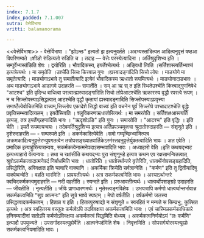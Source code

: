 ```yaml
---
index: 7.1.7
index_padded: 7.1.007
sutra: वेत्तेर्विभाषा
vritti: balamanorama

---
```

<<वेत्तेर्विभाषा>> - वेत्तेर्विभाषा । "झोऽन्तः" इत्यतो झ इत्यनुवर्तते ।अदभ्यस्ता॑दित्यत आदित्यनुवृत्तं षष्ठआ विपरिणम्यते ।शीङो रु॑डित्यतो रुडिति च । तदाह —  वेत्तेः परस्येत्यादिना । अर्तिश्रुदृशिभ्य इति ।सम्पूर्वेभ्यस्त॑ङिति शेषः । द्वयोरिति । भौवादिकस्य, इयर्तेश्चेत्यर्थः । अङ्विधौ त्विति ।सर्तिशास्त्यर्तिभ्यश्च॑ इत्यत्रेत्यर्थः । मा समृतेति ।उश्चे॑ति सिचः कित्त्वान्न गुणः ।ह्यस्वादङ्गा॑दिति सिचो लोपः । माङ्योगे मा समृतेत्यादि । माङ्योगाऽभावे तु समार्तेत्यादि इत्येवं भौवादिकस्य ऋधातो रूपमित्यर्थः । माङ्योगादाडभावः । अथ माङ्योगाऽभावे आडागमे उदाहरति —  समार्तेति । सम् आ ऋ स् त इति स्थितेउश्चे॑ति कित्त्वाद्गुणनिषेधे "आटश्च" इति वृदिन्ध बाधित्वा परत्वात्ह्यस्वादङ्गा॑दिति सिचो लोपेआटश्चे॑ति ऋकारस्य वृद्धौ रपरत्वे रूपम् । न च सिज्लोपस्याऽसिद्धत्वात् आटश्चेति वृद्धौ कृतायां ह्यस्वादङ्गादिति सिज्लोपस्याऽप्रवृत्त्या समार्ष्टेत्येवोचितमिति वाच्यम्,सिज्लोप एकादेशे सिद्धो वाच्यः॑ इति वचनेन पूर्वं सिज्लोपे पश्चादाटश्चेति वृद्धेः प्रवृत्तिसम्भवादित्यलम् । इयर्तेस्त्विति । श्लुविकरणऋधातोरित्यर्थः । मा समरतेति । सर्तिश#आस्त्यर्ति॑ इत्यङ्, तत्र इयर्तेग्र्रहणादिति भावः । "ऋदृशोऽङि" इति गुणः । समारतेति । "आटश्च" इति वृद्धिः । इति चेति । इयर्ते रूपमत्यन्वयः । तदेवमर्तिश्रुदृशिभ्य इत्यत्र अर्तिप्रपञ्चमुक्त्वा श्रुदातोरुदाहरति  —  संशृणुते इति । दृशेरुदाहरति — - सम्पश्यते इति । अकर्मकादित्येवेति ।समो गम्यृच्छिभ्या॑मित्यत्र अक्रमकादित्यनुवृत्तेरभ्युपगतत्वेन तत्रोपसङ्ख्यातवार्तिकेऽस्मंस्तदनुवृत्तेर्युक्तत्वादिति भावः । अत एवेति ।प्रमादिक इत्याहु॑रित्यत्रान्वयः, सकर्मकत्वेनात्मनेपदाऽसम्भवादिति भावः । अध्याहारो वेति ।इति कथयद्भ्यट इत्यध्याहारो वेत्यन्वयः । तथा च रक्षांसीति कथयद्भ्यः पुरा संशृणुमहे इत्यत्र कथन एव रक्षसामन्वितत्वात् श्रुवोऽकर्मकत्वादात्मनेपदं निर्बाधमिति भावः । धातोरिति । धातोरर्थान्तरे वृत्तेरिति, धात्वर्थेनोपसङ्ग्रहादिति, प्रसिद्धेरिति, अविवक्षात इति चत्वारि वाक्यानि । अकर्मिका क्रियेति सर्वत्रान्वेति । "कर्मण" इति तु द्वितीयादिषु वाक्येष्वन्वेति । वहति भारमिति । प्रापयतीत्यर्थः । अत्र सकर्मकत्वमिति भावः । अस्याऽर्थान्तरे क्वचिदकर्मकत्वमुदाहरति —  नदी वहतीति । स्यन्दते इति । प्ररुआवतीत्यर्थः । धात्वर्थोपसङ्ग्रहे उदाहरति —  जीवतीति । नृत्यतीति । जीवेः प्राणधारणमर्थः । नृतेस्त्वङ्गविक्षेपः । उभयत्रापि कर्मणो धात्वर्थान्तर्भावान्न सकर्मकत्वमिति "सुप आत्मनः" इति सूत्रे भाष्ये स्पष्टम् । मेघो वर्षतीति । वर्षकर्मणो जलस्य प्रसिद्धत्वादकर्मकत्वम् । हितान्न य इति । हितात्पुरुषाद्यो न संशृणुते = स्वरहितं न मन्यते स किम्प्रभुः, कुत्सित इत्यर्थः । अत्र स्वहितस्य वस्तुतः कर्मत्वेऽपि तदविवक्षया अकर्मकत्वमिति भावः । एवं चास्मिन्नकर्मकाधिकारे हनिगम्यादीनां सतोऽपि कर्मणोऽविवक्षया अकर्मकत्वं सिद्धमिति बोध्यम् । अकर्मकत्वनिर्णयोऽयं "लः कर्मणि" इत्यादौ उपयुज्यते । उपसर्गादस्यत्यूह्रोर्वेति ।आत्मनेपद॑मिति शेषः । निवृत्तमिति । सोपसर्गयोरस्यत्यूह्योः सकर्मकत्वनियमादिति भावः ।